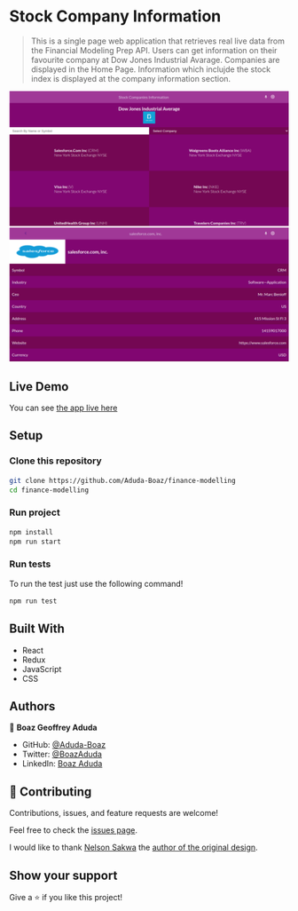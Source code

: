 # Stock Company Information

> This is a single page web application that retrieves real live data from the Financial Modeling Prep API. Users can get information on their favourite company at Dow Jones Industrial Avarage.
> Companies are displayed in the Home Page. Information which inclujde the stock index is displayed at the company information section.

![screenshot](./home.png)
![screenshot](./company.png)

## Live Demo

You can see [the app live here](https://aduda-boaz.github.io/finance-modelling/)

## Setup

### Clone this repository

```bash
git clone https://github.com/Aduda-Boaz/finance-modelling
cd finance-modelling
```

### Run project

```bash
npm install
npm run start
```

### Run tests

To run the test just use the following command!

```bash
npm run test
```

## Built With

- React
- Redux
- JavaScript
- CSS

## Authors

👤 **Boaz Geoffrey Aduda**

- GitHub: [@Aduda-Boaz](https://github.com/Aduda-Boaz)
- Twitter: [@BoazAduda](https://twitter.com/BoazAduda)
- LinkedIn: [Boaz Aduda](https://www.linkedin.com/in/boaz-aduda/)

## 🤝 Contributing

Contributions, issues, and feature requests are welcome!

Feel free to check the [issues page](https://github.com/Aduda-Boaz/finance-modelling/issues).

I would like to thank [Nelson Sakwa](https://www.behance.net/sakwadesignstudio) the [author of the original design](https://www.behance.net/gallery/31579789/Ballhead-App-(Free-PSDs)).

## Show your support

Give a ⭐️ if you like this project!
